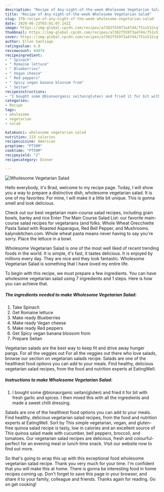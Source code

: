 ```yaml
---
description: "Recipe of Any-night-of-the-week Wholesome Vegetarian Salad"
title: "Recipe of Any-night-of-the-week Wholesome Vegetarian Salad"
slug: 370-recipe-of-any-night-of-the-week-wholesome-vegetarian-salad
date: 2020-06-23T03:01:07.142Z
image: https://img-global.cpcdn.com/recipes/a7302f559f3a47d4/751x532cq70/wholesome-vegetarian-salad-recipe-main-photo.jpg
thumbnail: https://img-global.cpcdn.com/recipes/a7302f559f3a47d4/751x532cq70/wholesome-vegetarian-salad-recipe-main-photo.jpg
cover: https://img-global.cpcdn.com/recipes/a7302f559f3a47d4/751x532cq70/wholesome-vegetarian-salad-recipe-main-photo.jpg
author: Ellen Santiago
ratingvalue: 4.8
reviewcount: 44474
recipeingredient:
- " Spinach"
- " Romaine lettuce"
- " Blueberries"
- " Vegan cheese"
- " Red peppers"
- " Spicy vegan banana blossom from"
- " Seitan"
recipeinstructions:
- "I bought some @bionaorganic seitan(gluten) and fried it for bit with fresh garlic and spices. I then mixed this with all the ingredients and made a sweet chilli dressing."
categories:
- Recipe
tags:
- wholesome
- vegetarian
- salad

katakunci: wholesome vegetarian salad 
nutrition: 223 calories
recipecuisine: American
preptime: "PT39M"
cooktime: "PT59M"
recipeyield: "2"
recipecategory: Dinner

---
```



![Wholesome Vegetarian Salad](https://img-global.cpcdn.com/recipes/a7302f559f3a47d4/751x532cq70/wholesome-vegetarian-salad-recipe-main-photo.jpg)

Hello everybody, it's Brad, welcome to my recipe page. Today, I will show you a way to prepare a distinctive dish, wholesome vegetarian salad. It is one of my favorites. For mine, I will make it a little bit unique. This is gonna smell and look delicious.

Check out our best vegetarian main-course salad recipes, including grain bowls, barley and rice Enter The Main Course Salad List: our favorite main-course salad recipes for vegetarians (and folks. Whole Wheat Orecchiette Pasta Salad with Roasted Asparagus, Red Bell Pepper, and Mushrooms. kalynskitchen.com. Whole wheat pasta means never having to say you&#39;re sorry. Place the lettuce in a bowl.

Wholesome Vegetarian Salad is one of the most well liked of recent trending foods in the world. It is simple, it's fast, it tastes delicious. It is enjoyed by millions every day. They are nice and they look fantastic. Wholesome Vegetarian Salad is something that I have loved my entire life.


To begin with this recipe, we must prepare a few ingredients. You can have wholesome vegetarian salad using 7 ingredients and 1 steps. Here is how you can achieve that.

<!--inarticleads1-->

##### The ingredients needed to make Wholesome Vegetarian Salad:

1. Take  Spinach
1. Get  Romaine lettuce
1. Make ready  Blueberries
1. Make ready  Vegan cheese
1. Make ready  Red peppers
1. Get  Spicy vegan banana blossom from
1. Prepare  Seitan


Vegetarian salads are the best way to keep fit and drive away hunger pangs. For all the veggies out For all the veggies out there who love salads, browse our section on vegetarian salads recipe. Salads are one of the healthiest food options you can add to your meals. Find healthy, delicious vegetarian salad recipes, from the food and nutrition experts at EatingWell. 

<!--inarticleads2-->

##### Instructions to make Wholesome Vegetarian Salad:

1. I bought some @bionaorganic seitan(gluten) and fried it for bit with fresh garlic and spices. I then mixed this with all the ingredients and made a sweet chilli dressing.


Salads are one of the healthiest food options you can add to your meals. Find healthy, delicious vegetarian salad recipes, from the food and nutrition experts at EatingWell. Sort by This simple vegetarian, vegan, and gluten-free quinoa salad recipe is tasty, low in calories and an excellent source of This quinoa salad made with cucumber, bell peppers, broccoli, and tomatoes. Our vegetarian salad recipes are delicious, fresh and colourful-perfect for an evening meal or lunch time snack. Visit our website now to find out more. 

So that's going to wrap this up with this exceptional food wholesome vegetarian salad recipe. Thank you very much for your time. I'm confident that you will make this at home. There is gonna be interesting food in home recipes coming up. Don't forget to save this page in your browser, and share it to your family, colleague and friends. Thanks again for reading. Go on get cooking!
